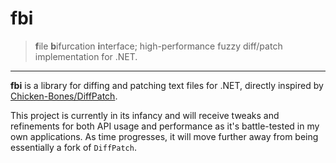 # fbi

> **f**ile **b**ifurcation **i**nterface; high-performance fuzzy diff/patch implementation for .NET.

---

**fbi** is a library for diffing and patching text files for .NET, directly inspired by [Chicken-Bones/DiffPatch](https://github.com/Chicken-Bones/DiffPatch).

This project is currently in its infancy and will receive tweaks and refinements for both API usage and performance as it's battle-tested in my own applications. As time progresses, it will move further away from being essentially a fork of `DiffPatch`.
